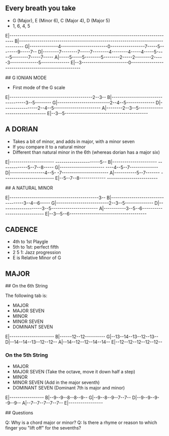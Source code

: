 
## Every breath you take

- G (Major), E (Minor 6), C (Major 4), D (Major 5)
- 1, 6, 4, 5

E|--------------------------------------------------------------------------------
B|--------------------------------------------------------------------------------
G|--------------4-----------------------0-----------------7-----5--------9-----7--
D|--------7--------7-----7--------4--------4-----4-----5-----5--------7-----7-----
A|-----5-----5--------5--------2-----2--------2-----3--------------5--------------
E|--3-----------------------0-----------------------------------------------------

## G IONIAN MODE

- First mode of the G scale

E|-----------------------------------------2--3--
B|-----------------------------------3--5--------
G|--------------------------2--4--5--------------
D|-----------------2--4--5-----------------------
A|--------2--3--5--------------------------------
E|--3--5-----------------------------------------

## A DORIAN

- Takes a bit of minor, and adds in major, with a minor seven
- If you compare it to a natural minor
- Different than natural minor in the 6th (whereas dorian has a major six)

E|----------------------    ----------------------5--
B|----------------------    -------------5--7--8-----
G|----------------------    ----4--5--7--------------
D|-----------------4--5-    -7-----------------------
A|-----------5--7-------    -------------------------
E|--5--7--8-------------    -------------------------

## A NATURAL MINOR

E|--------------------------------------------3--
B|-----------------------------------3--4--6-----
G|--------------------------2--3--5--------------
D|--------------------3--5-----------------------
A|-----------3--5--6-----------------------------
E|--3--5--6--------------------------------------

## CADENCE

- 4th to 1st Playgle
- 5th to 1st: perfect fifth
- 2 5 1: Jazz progression
- E is Relative Minor of G

## MAJOR

## On the 6th String

The following tab is:

- MAJOR
- MAJOR SEVEN
- MINOR
- MINOR SEVEN
- DOMINANT SEVEN

E|----------------------
B|------12--12----------
G|--13--14--13--12--13--
D|--14--14--13--12--12--
A|--14--12--12--14--14--
E|--12--12--12--12--12--

### On the 5th String

- MAJOR
- MAJOR SEVEN (Take the octave, move it down half a step)
- MINOR
- MINOR SEVEN (Add in the major seventh)
- DOMINANT SEVEN (Dominant 7th is major and minor)

E|-----------------
B|--9--9--8--8--9--
G|--9--8--9--7--7--
D|--9--9--9--9--9--
A|--7--7--7--7--7--
E|-----------------

## Questions

Q: Why is a chord major or minor?
Q: Is there a rhyme or reason to which finger you "lift off" for the sevenths?
